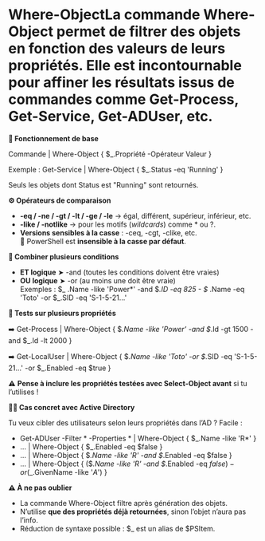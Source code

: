 # Where-ObjectLa commande **Where-Object** permet de filtrer des objets en fonction des **valeurs de leurs propriétés**. Elle est incontournable pour affiner les résultats issus de commandes comme Get-Process, Get-Service, Get-ADUser, etc.



**🧠 Fonctionnement de base**

Commande | Where-Object { $_.Propriété -Opérateur Valeur }

Exemple : Get-Service | Where-Object { $_.Status -eq 'Running' }

Seuls les objets dont Status est "Running" sont retournés.



**⚙️ Opérateurs de comparaison**

- **-eq / -ne / -gt / -lt / -ge / -le** → égal, différent, supérieur, inférieur, etc.
- **-like / -notlike** → pour les motifs (*wildcards*) comme * ou ?.
- **Versions sensibles à la casse** : -ceq, -cgt, -clike, etc.  
  📝 PowerShell est **insensible à la casse par défaut**.



**🔀 Combiner plusieurs conditions**

- **ET logique** ➤ -and (toutes les conditions doivent être vraies)
- **OU logique** ➤ -or (au moins une doit être vraie)  
  Exemples : $_ .Name -like 'Power*' -and $_.ID -eq 825 - $_ .Name -eq 'Toto' -or $_.SID -eq 'S-1-5-21…'



**🧬 Tests sur plusieurs propriétés**

➡️ Get-Process | Where-Object { $_.Name -like '*Power*' -and $_.Id -gt 1500 -and $_.Id -lt 2000 }

➡️ Get-LocalUser | Where-Object { $_.Name -like 'Toto' -or $_.SID -eq 'S-1-5-21…' -or $_.Enabled -eq $true }

⚠️ **Pense à inclure les propriétés testées avec Select-Object avant** si tu l’utilises !



**🧑‍💼 Cas concret avec Active Directory**

Tu veux cibler des utilisateurs selon leurs propriétés dans l’AD ? Facile :

- Get-ADUser -Filter * -Properties * | Where-Object { $_.Name -like 'R*' }
- … | Where-Object { $_.Enabled -eq $false }
- … | Where-Object { $_.Name -like '*R*' -and $_.Enabled -eq $false }
- … | Where-Object { ($_.Name -like '*R*' -and $_.Enabled -eq $false) -or ($_.GivenName -like '*A*') }



**⚠️ À ne pas oublier**

- La commande Where-Object filtre après génération des objets.
- N’utilise **que des propriétés déjà retournées**, sinon l’objet n’aura pas l’info.
- Réduction de syntaxe possible : $_ est un alias de $PSItem.
